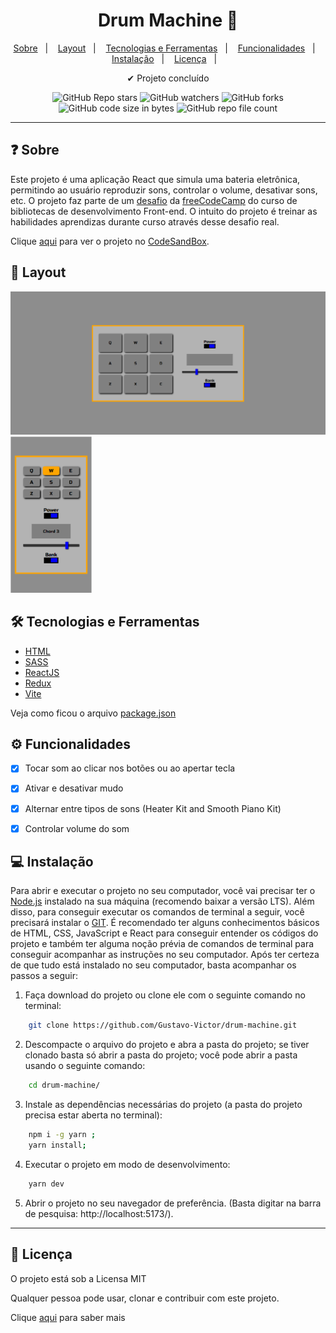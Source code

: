 <h1 align='center'>Drum Machine 🥁</h1>

<p align="center">
  <a href="#-sobre">Sobre</a>&nbsp;&nbsp;&nbsp;|&nbsp;&nbsp;&nbsp;
  <a href="#-layout">Layout</a>&nbsp;&nbsp;&nbsp;|&nbsp;&nbsp;&nbsp;
  <a href="#-tecnologias-e-ferramentas">Tecnologias e Ferramentas</a>&nbsp;&nbsp;&nbsp;|&nbsp;&nbsp;&nbsp;
  <a href="#-funcionalidades">Funcionalidades</a>&nbsp;&nbsp;&nbsp;|&nbsp;&nbsp;&nbsp;
  <a href="#-instalação">Instalação</a>&nbsp;&nbsp;&nbsp;|&nbsp;&nbsp;&nbsp;
  <a href="#-licença">Licença</a>&nbsp;&nbsp;&nbsp;|&nbsp;&nbsp;&nbsp;
</p>

<p align="center">
    ✔ Projeto concluído
</p>

<p align="center">
    <img alt="GitHub Repo stars" src="https://img.shields.io/github/stars/Gustavo-Victor/drum-machine?style=flat">
    <img alt="GitHub watchers" src="https://img.shields.io/github/watchers/Gustavo-Victor/drum-machine?style=flat">
    <img alt="GitHub forks" src="https://img.shields.io/github/forks/Gustavo-Victor/drum-machine?style=flat">
    <img alt="GitHub code size in bytes" src="https://img.shields.io/github/languages/code-size/Gustavo-Victor/drum-machine">
    <img alt="GitHub repo file count" src="https://img.shields.io/github/directory-file-count/Gustavo-Victor/drum-machine">
</p>

<hr/>

## ❓ Sobre

Este projeto é uma aplicação React que simula uma bateria eletrônica, permitindo ao usuário reproduzir sons, controlar o volume, desativar sons, etc. O projeto faz parte de um [desafio](https://www.freecodecamp.org/learn/front-end-development-libraries/front-end-development-libraries-projects/build-a-drum-machine) da [freeCodeCamp](https://www.freecodecamp.org/) do curso de bibliotecas de desenvolvimento Front-end. O intuito do projeto é treinar as habilidades aprendizas durante curso através desse desafio real. 

Clique [aqui](https://hmudtu-5173.csb.app/) para ver o projeto no [CodeSandBox](https://codesandbox.io). 


## 🎨 Layout

<img src="./src/assets/images/screenshots/desktop.png" width="550px" height="auto" alt="Drum Machine - Desktop" title="Drum Machine - Desktop" > <img src="./src/assets/images/screenshots/mobile.png" width="130px" alt="Drum Machine - Mobile" title="Drum Machine - Mobile" >

## 🛠 Tecnologias e Ferramentas

- [HTML](https://developer.mozilla.org/pt-BR/docs/Web/HTML)
- [SASS](https://sass-lang.com/)
- [ReactJS](https://pt-br.reactjs.org/)
- [Redux](https://redux.js.org/)
- [Vite](https://vitejs.dev/)

Veja como ficou o arquivo [package.json](./package.json) 


## ⚙ Funcionalidades 

- [x] Tocar som ao clicar nos botões ou ao apertar tecla 
- [x] Ativar e desativar mudo
- [x] Alternar entre tipos de sons (Heater Kit and Smooth Piano Kit)
- [x] Controlar volume do som


## 💻 Instalação 

Para abrir e executar o projeto no seu computador, você vai precisar ter o [Node.js](https://nodejs.org/en) instalado na sua máquina (recomendo baixar a versão LTS). Além disso, para conseguir executar os comandos de terminal a seguir, você precisará instalar o [GIT](https://git-scm.com/). 
É recomendado ter alguns conhecimentos básicos de HTML, CSS, JavaScript e React para conseguir entender os códigos do projeto e também ter alguma noção prévia de comandos de terminal para conseguir acompanhar as instruções no seu computador. 
Após ter certeza de que tudo está instalado no seu computador, basta acompanhar os passos a seguir: 


1. Faça download do projeto ou clone ele com o seguinte comando no terminal: 

```bash 
    git clone https://github.com/Gustavo-Victor/drum-machine.git
```
 
2. Descompacte o arquivo do projeto e abra a pasta do projeto; se tiver clonado basta só abrir a pasta do projeto; você pode abrir a pasta usando o seguinte comando: 

```bash 
    cd drum-machine/ 
```

3. Instale as dependências necessárias do projeto (a pasta do projeto precisa estar aberta no terminal): 

```bash 
    npm i -g yarn ;
    yarn install;
```

4. Executar o projeto em modo de desenvolvimento: 

```bash 
    yarn dev 
```

5. Abrir o projeto no seu navegador de preferência. (Basta digitar na barra de pesquisa: http://localhost:5173/). 


<hr/>

## 📝 Licença 

O projeto está sob a Licensa MIT 

Qualquer pessoa pode usar, clonar e contribuir com este projeto. 

Clique [aqui](./LICENSE.md) para saber mais  
